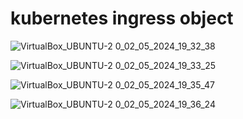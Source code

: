 # kubernetes ingress object 

![VirtualBox_UBUNTU-2 0_02_05_2024_19_32_38](https://github.com/kannancloud001/kuber/assets/129275611/dab0d8fe-9fc7-4393-a448-94c83d74733e)


![VirtualBox_UBUNTU-2 0_02_05_2024_19_33_25](https://github.com/kannancloud001/kuber/assets/129275611/10831b26-2bfb-471d-b6df-6a0b2a68123b)


![VirtualBox_UBUNTU-2 0_02_05_2024_19_35_47](https://github.com/kannancloud001/kuber/assets/129275611/4e354873-18db-4895-b35e-80b6d41f6304)


![VirtualBox_UBUNTU-2 0_02_05_2024_19_36_24](https://github.com/kannancloud001/kuber/assets/129275611/8c2b627a-4887-450f-bc3b-fb793b354f75)
